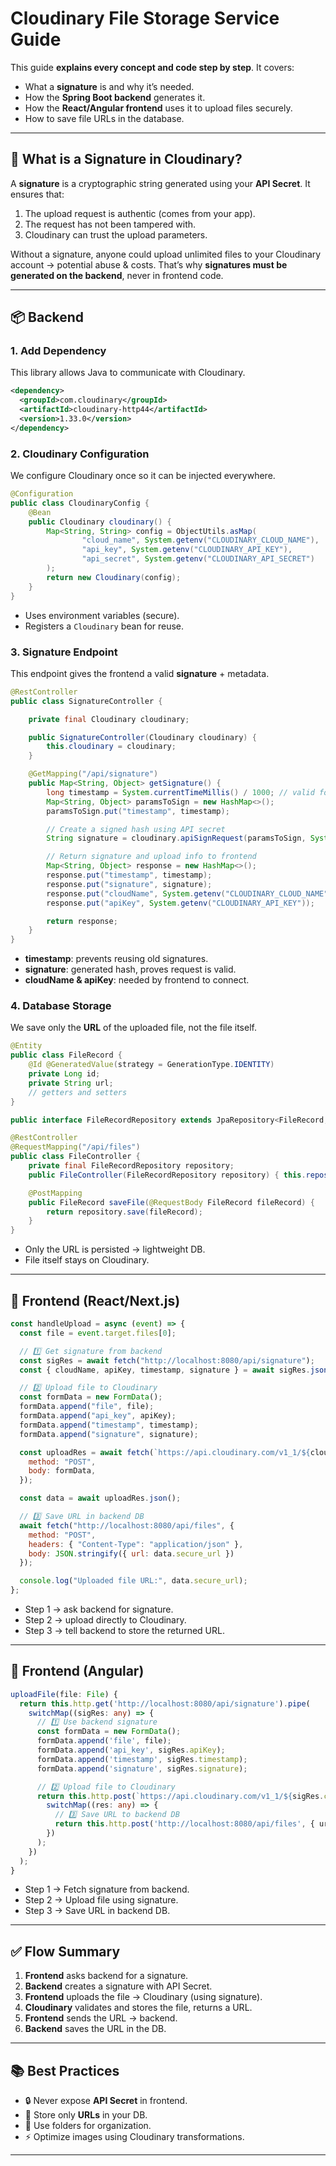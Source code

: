# Cloudinary File Storage Service Guide

This guide **explains every concept and code step by step**. It covers:

* What a **signature** is and why it’s needed.
* How the **Spring Boot backend** generates it.
* How the **React/Angular frontend** uses it to upload files securely.
* How to save file URLs in the database.

---

## 🔑 What is a Signature in Cloudinary?

A **signature** is a cryptographic string generated using your **API Secret**. It ensures that:

1. The upload request is authentic (comes from your app).
2. The request has not been tampered with.
3. Cloudinary can trust the upload parameters.

Without a signature, anyone could upload unlimited files to your Cloudinary account → potential abuse & costs. That’s why **signatures must be generated on the backend**, never in frontend code.

---

## 📦 Backend

### 1. Add Dependency

This library allows Java to communicate with Cloudinary.

```xml
<dependency>
  <groupId>com.cloudinary</groupId>
  <artifactId>cloudinary-http44</artifactId>
  <version>1.33.0</version>
</dependency>
```

### 2. Cloudinary Configuration

We configure Cloudinary once so it can be injected everywhere.

```java
@Configuration
public class CloudinaryConfig {
    @Bean
    public Cloudinary cloudinary() {
        Map<String, String> config = ObjectUtils.asMap(
                "cloud_name", System.getenv("CLOUDINARY_CLOUD_NAME"),
                "api_key", System.getenv("CLOUDINARY_API_KEY"),
                "api_secret", System.getenv("CLOUDINARY_API_SECRET")
        );
        return new Cloudinary(config);
    }
}
```

* Uses environment variables (secure).
* Registers a `Cloudinary` bean for reuse.

### 3. Signature Endpoint

This endpoint gives the frontend a valid **signature** + metadata.

```java
@RestController
public class SignatureController {

    private final Cloudinary cloudinary;

    public SignatureController(Cloudinary cloudinary) {
        this.cloudinary = cloudinary;
    }

    @GetMapping("/api/signature")
    public Map<String, Object> getSignature() {
        long timestamp = System.currentTimeMillis() / 1000; // valid for a short time
        Map<String, Object> paramsToSign = new HashMap<>();
        paramsToSign.put("timestamp", timestamp);

        // Create a signed hash using API secret
        String signature = cloudinary.apiSignRequest(paramsToSign, System.getenv("CLOUDINARY_API_SECRET"));

        // Return signature and upload info to frontend
        Map<String, Object> response = new HashMap<>();
        response.put("timestamp", timestamp);
        response.put("signature", signature);
        response.put("cloudName", System.getenv("CLOUDINARY_CLOUD_NAME"));
        response.put("apiKey", System.getenv("CLOUDINARY_API_KEY"));

        return response;
    }
}
```

* **timestamp**: prevents reusing old signatures.
* **signature**: generated hash, proves request is valid.
* **cloudName & apiKey**: needed by frontend to connect.

### 4. Database Storage

We save only the **URL** of the uploaded file, not the file itself.

```java
@Entity
public class FileRecord {
    @Id @GeneratedValue(strategy = GenerationType.IDENTITY)
    private Long id;
    private String url;
    // getters and setters
}

public interface FileRecordRepository extends JpaRepository<FileRecord, Long> {}

@RestController
@RequestMapping("/api/files")
public class FileController {
    private final FileRecordRepository repository;
    public FileController(FileRecordRepository repository) { this.repository = repository; }

    @PostMapping
    public FileRecord saveFile(@RequestBody FileRecord fileRecord) {
        return repository.save(fileRecord);
    }
}
```

* Only the URL is persisted → lightweight DB.
* File itself stays on Cloudinary.

---

## 🎨 Frontend (React/Next.js)

```javascript
const handleUpload = async (event) => {
  const file = event.target.files[0];

  // 1️⃣ Get signature from backend
  const sigRes = await fetch("http://localhost:8080/api/signature");
  const { cloudName, apiKey, timestamp, signature } = await sigRes.json();

  // 2️⃣ Upload file to Cloudinary
  const formData = new FormData();
  formData.append("file", file);
  formData.append("api_key", apiKey);
  formData.append("timestamp", timestamp);
  formData.append("signature", signature);

  const uploadRes = await fetch(`https://api.cloudinary.com/v1_1/${cloudName}/image/upload`, {
    method: "POST",
    body: formData,
  });

  const data = await uploadRes.json();

  // 3️⃣ Save URL in backend DB
  await fetch("http://localhost:8080/api/files", {
    method: "POST",
    headers: { "Content-Type": "application/json" },
    body: JSON.stringify({ url: data.secure_url })
  });

  console.log("Uploaded file URL:", data.secure_url);
};
```

* Step 1 → ask backend for signature.
* Step 2 → upload directly to Cloudinary.
* Step 3 → tell backend to store the returned URL.

---

## 🎨 Frontend (Angular)

```typescript
uploadFile(file: File) {
  return this.http.get('http://localhost:8080/api/signature').pipe(
    switchMap((sigRes: any) => {
      // 1️⃣ Use backend signature
      const formData = new FormData();
      formData.append('file', file);
      formData.append('api_key', sigRes.apiKey);
      formData.append('timestamp', sigRes.timestamp);
      formData.append('signature', sigRes.signature);

      // 2️⃣ Upload file to Cloudinary
      return this.http.post(`https://api.cloudinary.com/v1_1/${sigRes.cloudName}/image/upload`, formData).pipe(
        switchMap((res: any) => {
          // 3️⃣ Save URL to backend DB
          return this.http.post('http://localhost:8080/api/files', { url: res.secure_url });
        })
      );
    })
  );
}
```

* Step 1 → Fetch signature from backend.
* Step 2 → Upload file using signature.
* Step 3 → Save URL in backend DB.

---

## ✅ Flow Summary

1. **Frontend** asks backend for a signature.
2. **Backend** creates a signature with API Secret.
3. **Frontend** uploads the file → Cloudinary (using signature).
4. **Cloudinary** validates and stores the file, returns a URL.
5. **Frontend** sends the URL → backend.
6. **Backend** saves the URL in the DB.

---

## 📚 Best Practices

* 🔒 Never expose **API Secret** in frontend.
* 💾 Store only **URLs** in your DB.
* 📂 Use folders for organization.
* ⚡ Optimize images using Cloudinary transformations.

---
